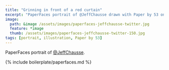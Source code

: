 ```yaml
---
title: "Grinning in front of a red curtain"
excerpt: "PaperFaces portrait of @JeffChausse drawn with Paper by 53 on an iPad."
image: 
  path: &image /assets/images/paperfaces-jeffchausse-twitter.jpg 
  feature: *image
  thumb: /assets/images/paperfaces-jeffchausse-twitter-150.jpg
tags: [portrait, illustration, Paper by 53]
---
```


PaperFaces portrait of [@JeffChausse](http://twitter.com/JeffChausse).

{% include boilerplate/paperfaces.md %}
